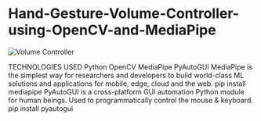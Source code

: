 # Hand-Gesture-Volume-Controller-using-OpenCV-and-MediaPipe
![Volume Controller](https://github.com/rahulbaburaj1/Hand-Gesture-Volume-Controller-using-OpenCV-and-MediaPipe/assets/44516492/78835fc8-e204-4340-9817-12b981f4cab4)

TECHNOLOGIES USED
  Python
  OpenCV
  MediaPipe
  PyAutoGUI
MediaPipe is the simplest way for researchers and developers to build world-class ML solutions and applications for mobile, edge, cloud and the web.
  pip install mediapipe
PyAutoGUI is a cross-platform GUI automation Python module for human beings. Used to programmatically control the mouse & keyboard.
  pip install pyautogui
